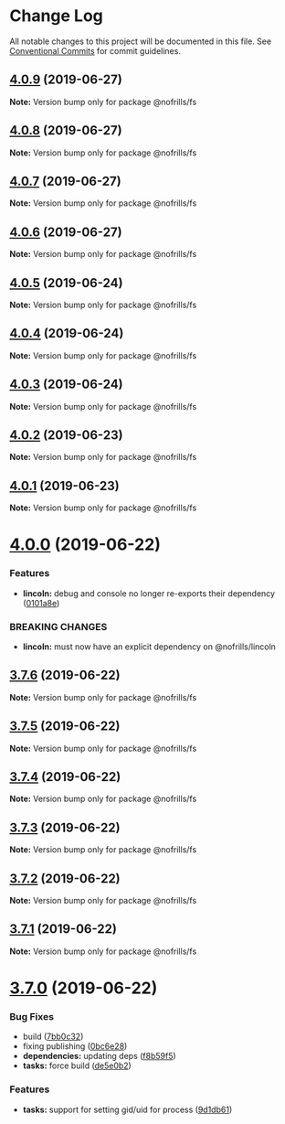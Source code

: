 # Change Log

All notable changes to this project will be documented in this file.
See [Conventional Commits](https://conventionalcommits.org) for commit guidelines.

## [4.0.9](https://github.com/nativecode-dev/nofrills/compare/@nofrills/fs@4.0.8...@nofrills/fs@4.0.9) (2019-06-27)

**Note:** Version bump only for package @nofrills/fs





## [4.0.8](https://github.com/nativecode-dev/nofrills/compare/@nofrills/fs@4.0.7...@nofrills/fs@4.0.8) (2019-06-27)

**Note:** Version bump only for package @nofrills/fs





## [4.0.7](https://github.com/nativecode-dev/nofrills/compare/@nofrills/fs@4.0.4...@nofrills/fs@4.0.7) (2019-06-27)

**Note:** Version bump only for package @nofrills/fs





## [4.0.6](https://github.com/nativecode-dev/nofrills/compare/@nofrills/fs@4.0.5...@nofrills/fs@4.0.6) (2019-06-27)

**Note:** Version bump only for package @nofrills/fs





## [4.0.5](https://github.com/nativecode-dev/nofrills/compare/@nofrills/fs@4.0.4...@nofrills/fs@4.0.5) (2019-06-24)

**Note:** Version bump only for package @nofrills/fs





## [4.0.4](https://github.com/nativecode-dev/nofrills/compare/@nofrills/fs@4.0.1...@nofrills/fs@4.0.4) (2019-06-24)

**Note:** Version bump only for package @nofrills/fs





## [4.0.3](https://github.com/nativecode-dev/nofrills/compare/@nofrills/fs@4.0.2...@nofrills/fs@4.0.3) (2019-06-24)

**Note:** Version bump only for package @nofrills/fs





## [4.0.2](https://github.com/nativecode-dev/nofrills/compare/@nofrills/fs@4.0.1...@nofrills/fs@4.0.2) (2019-06-23)

**Note:** Version bump only for package @nofrills/fs





## [4.0.1](https://github.com/nativecode-dev/nofrills/compare/@nofrills/fs@3.7.4...@nofrills/fs@4.0.1) (2019-06-23)

**Note:** Version bump only for package @nofrills/fs





# [4.0.0](https://github.com/nativecode-dev/nofrills/compare/@nofrills/fs@3.7.6...@nofrills/fs@4.0.0) (2019-06-22)


### Features

* **lincoln:** debug and console no longer re-exports their dependency ([0101a8e](https://github.com/nativecode-dev/nofrills/commit/0101a8e))


### BREAKING CHANGES

* **lincoln:** must now have an explicit dependency on @nofrills/lincoln





## [3.7.6](https://github.com/nativecode-dev/nofrills/compare/@nofrills/fs@3.7.5...@nofrills/fs@3.7.6) (2019-06-22)

**Note:** Version bump only for package @nofrills/fs





## [3.7.5](https://github.com/nativecode-dev/nofrills/compare/@nofrills/fs@3.7.4...@nofrills/fs@3.7.5) (2019-06-22)

**Note:** Version bump only for package @nofrills/fs





## [3.7.4](https://github.com/nativecode-dev/nofrills/compare/@nofrills/fs@3.7.1...@nofrills/fs@3.7.4) (2019-06-22)

**Note:** Version bump only for package @nofrills/fs





## [3.7.3](https://github.com/nativecode-dev/nofrills/compare/@nofrills/fs@3.7.2...@nofrills/fs@3.7.3) (2019-06-22)

**Note:** Version bump only for package @nofrills/fs





## [3.7.2](https://github.com/nativecode-dev/nofrills/compare/@nofrills/fs@3.7.1...@nofrills/fs@3.7.2) (2019-06-22)

**Note:** Version bump only for package @nofrills/fs





## [3.7.1](https://github.com/nativecode-dev/nofrills/compare/@nofrills/fs@3.7.0...@nofrills/fs@3.7.1) (2019-06-22)

**Note:** Version bump only for package @nofrills/fs





# [3.7.0](https://github.com/nativecode-dev/nofrills/compare/@nofrills/fs@3.6.0...@nofrills/fs@3.7.0) (2019-06-22)


### Bug Fixes

* build ([7bb0c32](https://github.com/nativecode-dev/nofrills/commit/7bb0c32))
* fixing publishing ([0bc6e28](https://github.com/nativecode-dev/nofrills/commit/0bc6e28))
* **dependencies:** updating deps ([f8b59f5](https://github.com/nativecode-dev/nofrills/commit/f8b59f5))
* **tasks:** force build ([de5e0b2](https://github.com/nativecode-dev/nofrills/commit/de5e0b2))


### Features

* **tasks:** support for setting gid/uid for process ([9d1db61](https://github.com/nativecode-dev/nofrills/commit/9d1db61))
